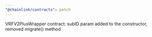 ```yaml
---
"@chainlink/contracts": patch
---
```


VRFV2PlusWrapper contract: subID param added to the constructor, removed migrate() method
